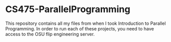 # CS475-ParallelProgramming
This repository contains all my files from when I took Introduction to Parallel Programming. In order to run each of these projects, you need to have access to the OSU flip engineering server.
